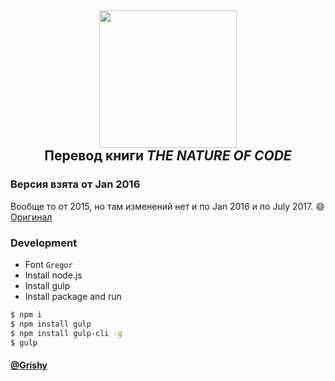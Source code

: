 <p>
  <h2 align="center">
      <img width="220" src='https://cdn.dribbble.com/users/545391/screenshots/1558612/untitled4.gif'/><br>
      Перевод книги <i>THE NATURE OF CODE</i>
  </h2>
</p>


### Версия взята от Jan 2016
Вообще то от 2015, но там изменений нет и по Jan 2016 и по July 2017. :smile:   
[Оригинал](http://natureofcode.com/)

### Development
- Font `Gregor`
- Install node.js
- Install gulp
- Install package and run

```bash
$ npm i
$ npm install gulp
$ npm install gulp-cli -g
$ gulp
```

####  **[@Grishy](http://grishy.ru/)**
